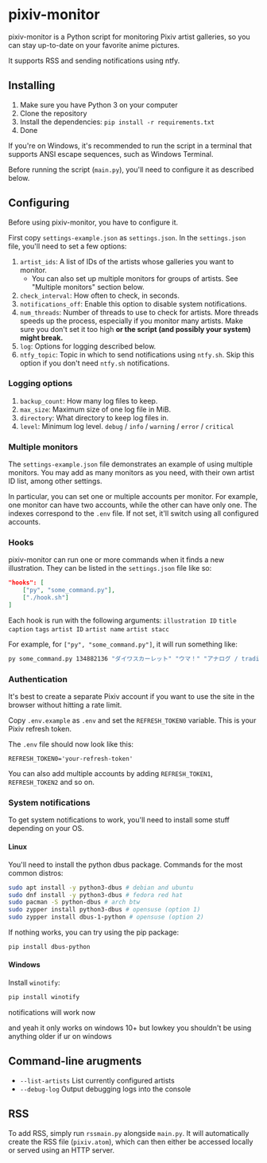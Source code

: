 # pixiv-monitor

pixiv-monitor is a Python script for monitoring Pixiv artist galleries, so you can stay up-to-date on your favorite anime pictures.

It supports RSS and sending notifications using ntfy.

## Installing

1. Make sure you have Python 3 on your computer
2. Clone the repository
3. Install the dependencies: `pip install -r requirements.txt`
4. Done

If you're on Windows, it's recommended to run the script in a terminal that supports ANSI escape sequences,
such as Windows Terminal.

Before running the script (`main.py`), you'll need to configure it as described below.

## Configuring

Before using pixiv-monitor, you have to configure it.

First copy `settings-example.json` as `settings.json`. In the `settings.json` file, you'll need to set a few options:

1. `artist_ids`: A list of IDs of the artists whose galleries you want to monitor.
   * You can also set up multiple monitors for groups of artists. See "Multiple monitors" section below.
1. `check_interval`: How often to check, in seconds.
1. `notifications_off`: Enable this option to disable system notifications.
1. `num_threads`: Number of threads to use to check for artists. More threads speeds up the process, especially if you monitor many artists. Make sure you don't set it too high **or the script (and possibly your system) might break.**
1. `log`: Options for logging described below.
1. `ntfy_topic`: Topic in which to send notifications using `ntfy.sh`. Skip this option if you don't need `ntfy.sh` notifications.

### Logging options

1. `backup_count`: How many log files to keep.
1. `max_size`: Maximum size of one log file in MiB.
1. `directory`: What directory to keep log files in.
1. `level`: Minimum log level. `debug` / `info` / `warning` / `error` / `critical`

### Multiple monitors

The `settings-example.json` file demonstrates an example of using multiple monitors. You may add as many monitors as you need,
with their own artist ID list, among other settings.

In particular, you can set one or multiple accounts per monitor. For example, one monitor can have two accounts, while the
other can have only one. The indexes correspond to the `.env` file. If not set, it'll switch using all configured accounts.

### Hooks

pixiv-monitor can run one or more commands when it finds a new illustration. They can be listed in the `settings.json` file like so:

```json
"hooks": [
	["py", "some_command.py"],
	["./hook.sh"]
]
```
Each hook is run with the following arguments: `illustration ID` `title` `caption` `tags` `artist ID` `artist name` `artist stacc`

For example, for `["py", "some_command.py"]`, it will run something like:

```bash
py some_command.py 134882136 "ダイワスカーレット" "ウマ！" "アナログ / traditional, Traditional, SD, デフォルメ / chibi, 女の子 / girl, ウマ娘 / Umamusume, ウマ娘プリティーダービー / Uma Musume Pretty Derby, ダイワスカーレット(ウマ娘) / Daiwa Scarlet (UMPD)" 118871128 "moltony" "moltony2"
```

### Authentication

It's best to create a separate Pixiv account if you want to use the site in the browser without hitting a rate limit.

Copy `.env.example` as `.env` and set the `REFRESH_TOKEN0` variable. This is your Pixiv refresh token.

The `.env` file should now look like this:

```
REFRESH_TOKEN0='your-refresh-token'
```

You can also add multiple accounts by adding `REFRESH_TOKEN1`, `REFRESH_TOKEN2` and so on.

### System notifications

To get system notifications to work, you'll need to install some stuff depending on your OS.

#### Linux

You'll need to install the python dbus package. Commands for the most common distros:

```bash
sudo apt install -y python3-dbus # debian and ubuntu
sudo dnf install -y python3-dbus # fedora red hat
sudo pacman -S python-dbus # arch btw
sudo zypper install python3-dbus # opensuse (option 1)
sudo zypper install dbus-1-python # opensuse (option 2)
```

If nothing works, you can try using the pip package:

```bash
pip install dbus-python
```

#### Windows

Install `winotify`:

```bash
pip install winotify
```

notifications will work now

and yeah it only works on windows 10+ but lowkey you shouldn't be using anything older if ur on windows

## Command-line arugments

* `--list-artists` List currently configured artists
* `--debug-log` Output debugging logs into the console

## RSS

To add RSS, simply run `rssmain.py` alongside `main.py`. It will automatically create the RSS file (`pixiv.atom`), which can then either be accessed locally or served using an HTTP server.
